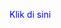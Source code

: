 <html>
<head>
  <title>Contoh Toggle Kata</title>
  <script>
    function toggleKata() {
      const kata = document.getElementById("kata-lain");
      if (kata.style.display === "none") {
        kata.style.display = "block";
      } else {
        kata.style.display = "none";
      }
    }
  </script>
</head>
<body>
  <p onclick="toggleKata()" style="cursor: pointer; color: blue;">Klik di sini</p>
  <p id="kata-lain" style="display: none;">
    <a href="" target="_blank" style="color: blue;">Ini Budi!!!</a>
  </p>
</body>
</html>
